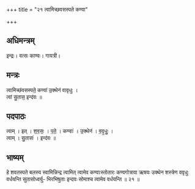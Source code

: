 +++
title = "२१ त्वामिच्छवसस्पते कण्वा"

+++
## अधिमन्त्रम्
इन्द्रः। वत्सः काण्वः। गायत्री।

## मन्त्रः
त्वामिच्छ॑वसस्पते॒ कण्वा॑ उ॒क्थेन॑ वावृधुः ।  
त्वां सु॒तास॒ इन्द॑वः ॥

## पदपाठः
त्वाम् । इत् । श॒व॒सः॒ । प॒ते॒ । कण्वाः॑ । उ॒क्थेन॑ । व॒वृ॒धुः॒ ।  
त्वाम् । सु॒तासः॑ । इन्द॑वः ॥

## भाष्यम्
हे शवतस्पते बलस्य स्वामिन्निन्द्र त्वामित् त्वामेव कण्वाःस्तोतारः कण्वगोत्रावा ऋषयः उक्थेन शस्त्रेण ववृधुः वर्धयन्ति सुतासोध्वर्यु- भिरभिषुताः इन्दवः सोमाश्च त्वामेव वर्धयन्ति ॥ २१ ॥